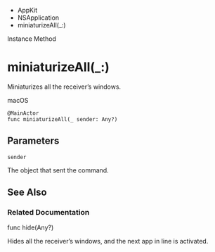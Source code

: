 

- AppKit
- NSApplication
-  miniaturizeAll(\_:) 

Instance Method

# miniaturizeAll(\_:)

Miniaturizes all the receiver’s windows.

macOS

``` source
@MainActor
func miniaturizeAll(_ sender: Any?)
```

## Parameters 

`sender`  

The object that sent the command.

## See Also

### Related Documentation

func hide(Any?)

Hides all the receiver’s windows, and the next app in line is activated.

